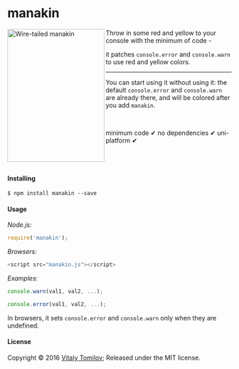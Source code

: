 # manakin

<img align="left" width="218" height="298" src="https://s31.postimg.org/y3s1ucqor/manakin.jpg" alt="Wire-tailed manakin">

Throw in some red and yellow to your console with the minimum of code - 

it patches `console.error` and `console.warn` to use red and yellow colors.

---

You can start using it without using it: the default `console.error` and `console.warn` are already there,
and will be colored after you add `manakin`.

<br/>

minimum code &#10004; no dependencies &#10004; uni-platform &#10004;

<br/><br/>

#### Installing

```
$ npm install manakin --save
```

#### Usage

_Node.js:_
```js
require('manakin');
```

_Browsers:_
```js
<script src="manakin.js"></script>
```

_Examples:_

```js
console.warn(val1, val2, ...);

console.error(val1, val2, ...);
```

In browsers, it sets `console.error` and `console.warn` only when they are undefined.

#### License

Copyright © 2016 [Vitaly Tomilov](https://github.com/vitaly-t);
Released under the MIT license.
